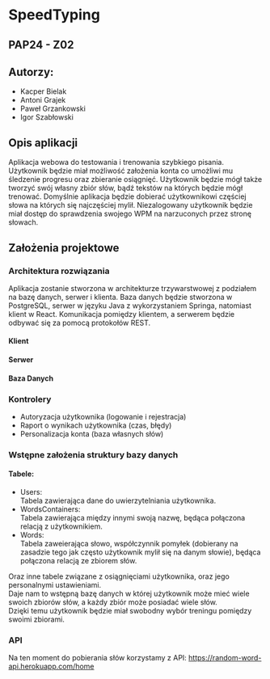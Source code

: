 # SpeedTyping

## PAP24 - Z02

##  Autorzy:
- Kacper Bielak
- Antoni Grajek
- Paweł Grzankowski
- Igor Szabłowski

## Opis aplikacji
Aplikacja webowa do testowania i trenowania szybkiego pisania. Użytkownik będzie miał możliwość założenia konta co umożliwi mu śledzenie progresu oraz zbieranie osiągnięć. Użytkownik będzie mógł także tworzyć swój własny zbiór słów, bądź tekstów na których będzie mógł trenować. Domyślnie aplikacja będzie dobierać użytkownikowi częściej słowa na których się najczęściej mylił. Niezalogowany użytkownik będzie miał dostęp do sprawdzenia swojego WPM na narzuconych przez stronę słowach.

## Założenia projektowe
### Architektura rozwiązania
Aplikacja zostanie stworzona w architekturze trzywarstwowej z podziałem na bazę danych, serwer i klienta. Baza danych będzie stworzona w PostgreSQL, serwer w języku Java z wykorzystaniem Springa, natomiast klient w React. Komunikacja pomiędzy klientem, a serwerem będzie odbywać się za pomocą protokołów REST.

#### Klient

#### Serwer

#### Baza Danych


### Kontrolery
- Autoryzacja użytkownika (logowanie i rejestracja)
- Raport o wynikach użytkownika (czas, błędy)
- Personalizacja konta (baza własnych słów)

### Wstępne założenia struktury bazy danych
#### Tabele:
 - Users:\
 Tabela zawierająca dane do uwierzytelniania użytkownika.
 - WordsContainers:\
 Tabela zawierająca między innymi swoją nazwę, będąca połączona relacją z użytkownikiem.
 - Words:\
 Tabela zaweierająca słowo, współczynnik pomyłek (dobierany na zasadzie tego jak często użytkownik mylił się na danym słowie), będąca połączona relacją ze zbiorem słów.

Oraz inne tabele związane z osiągnięciami użytkownika, oraz jego personalnymi ustawieniami.\
Daje nam to wstępną bazę danych w której użytkownik może mieć wiele swoich zbiorów słów, a każdy zbiór może posiadać wiele słów.\
Dzięki temu użytkownik będzie miał swobodny wybór treningu pomiędzy swoimi zbiorami.

### API
Na ten moment do pobierania słów korzystamy z API: https://random-word-api.herokuapp.com/home